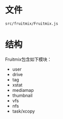 # 文件

`src/fruitmix/Fruitmix.js`

# 结构

Fruitmix包含如下模块：

+ user
+ drive
+ tag
+ xstat
+ mediamap
+ thumbnail
+ vfs
+ nfs
+ task/xcopy

